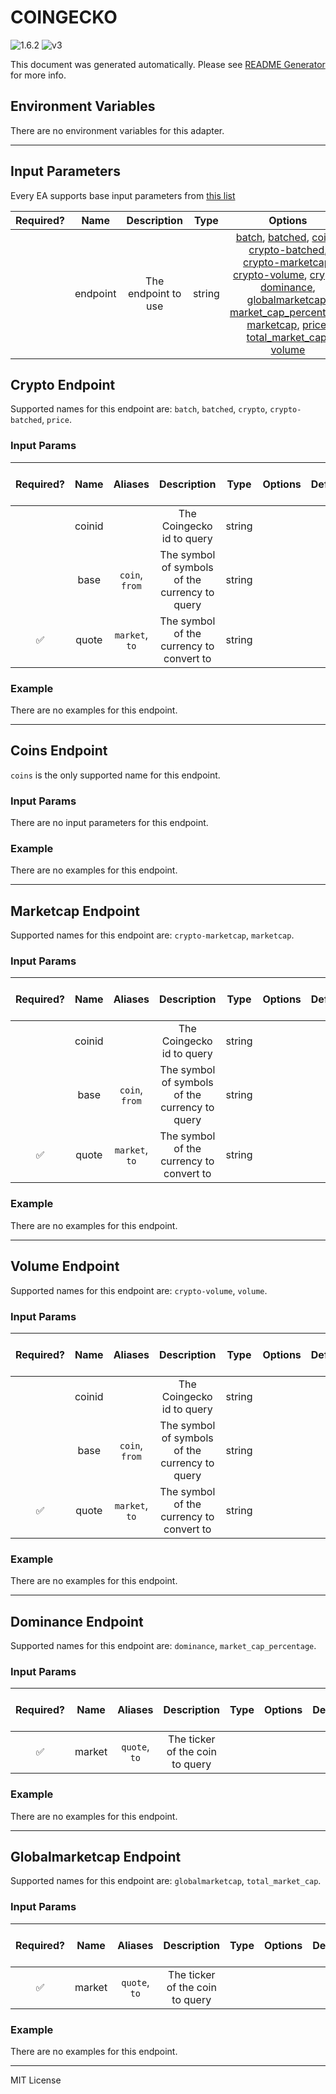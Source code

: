 # COINGECKO

![1.6.2](https://img.shields.io/github/package-json/v/smartcontractkit/external-adapters-js?filename=packages/sources/coingecko-test/package.json) ![v3](https://img.shields.io/badge/framework%20version-v3-blueviolet)

This document was generated automatically. Please see [README Generator](../../scripts#readme-generator) for more info.

## Environment Variables

There are no environment variables for this adapter.

---

## Input Parameters

Every EA supports base input parameters from [this list](https://github.com/smartcontractkit/ea-framework-js/blob/main/src/config/index.ts)

| Required? |   Name   |     Description     |  Type  |                                                                                                                                                                                                                                              Options                                                                                                                                                                                                                                               | Default  |
| :-------: | :------: | :-----------------: | :----: | :------------------------------------------------------------------------------------------------------------------------------------------------------------------------------------------------------------------------------------------------------------------------------------------------------------------------------------------------------------------------------------------------------------------------------------------------------------------------------------------------: | :------: |
|           | endpoint | The endpoint to use | string | [batch](#crypto-endpoint), [batched](#crypto-endpoint), [coins](#coins-endpoint), [crypto-batched](#crypto-endpoint), [crypto-marketcap](#marketcap-endpoint), [crypto-volume](#volume-endpoint), [crypto](#crypto-endpoint), [dominance](#dominance-endpoint), [globalmarketcap](#globalmarketcap-endpoint), [market_cap_percentage](#dominance-endpoint), [marketcap](#marketcap-endpoint), [price](#crypto-endpoint), [total_market_cap](#globalmarketcap-endpoint), [volume](#volume-endpoint) | `crypto` |

## Crypto Endpoint

Supported names for this endpoint are: `batch`, `batched`, `crypto`, `crypto-batched`, `price`.

### Input Params

| Required? |  Name  |    Aliases     |                  Description                   |  Type  | Options | Default | Depends On | Not Valid With |
| :-------: | :----: | :------------: | :--------------------------------------------: | :----: | :-----: | :-----: | :--------: | :------------: |
|           | coinid |                |           The Coingecko id to query            | string |         |         |            |                |
|           |  base  | `coin`, `from` | The symbol of symbols of the currency to query | string |         |         |            |                |
|    ✅     | quote  | `market`, `to` |    The symbol of the currency to convert to    | string |         |         |            |                |

### Example

There are no examples for this endpoint.

---

## Coins Endpoint

`coins` is the only supported name for this endpoint.

### Input Params

There are no input parameters for this endpoint.

### Example

There are no examples for this endpoint.

---

## Marketcap Endpoint

Supported names for this endpoint are: `crypto-marketcap`, `marketcap`.

### Input Params

| Required? |  Name  |    Aliases     |                  Description                   |  Type  | Options | Default | Depends On | Not Valid With |
| :-------: | :----: | :------------: | :--------------------------------------------: | :----: | :-----: | :-----: | :--------: | :------------: |
|           | coinid |                |           The Coingecko id to query            | string |         |         |            |                |
|           |  base  | `coin`, `from` | The symbol of symbols of the currency to query | string |         |         |            |                |
|    ✅     | quote  | `market`, `to` |    The symbol of the currency to convert to    | string |         |         |            |                |

### Example

There are no examples for this endpoint.

---

## Volume Endpoint

Supported names for this endpoint are: `crypto-volume`, `volume`.

### Input Params

| Required? |  Name  |    Aliases     |                  Description                   |  Type  | Options | Default | Depends On | Not Valid With |
| :-------: | :----: | :------------: | :--------------------------------------------: | :----: | :-----: | :-----: | :--------: | :------------: |
|           | coinid |                |           The Coingecko id to query            | string |         |         |            |                |
|           |  base  | `coin`, `from` | The symbol of symbols of the currency to query | string |         |         |            |                |
|    ✅     | quote  | `market`, `to` |    The symbol of the currency to convert to    | string |         |         |            |                |

### Example

There are no examples for this endpoint.

---

## Dominance Endpoint

Supported names for this endpoint are: `dominance`, `market_cap_percentage`.

### Input Params

| Required? |  Name  |    Aliases    |           Description           | Type | Options | Default | Depends On | Not Valid With |
| :-------: | :----: | :-----------: | :-----------------------------: | :--: | :-----: | :-----: | :--------: | :------------: |
|    ✅     | market | `quote`, `to` | The ticker of the coin to query |      |         |         |            |                |

### Example

There are no examples for this endpoint.

---

## Globalmarketcap Endpoint

Supported names for this endpoint are: `globalmarketcap`, `total_market_cap`.

### Input Params

| Required? |  Name  |    Aliases    |           Description           | Type | Options | Default | Depends On | Not Valid With |
| :-------: | :----: | :-----------: | :-----------------------------: | :--: | :-----: | :-----: | :--------: | :------------: |
|    ✅     | market | `quote`, `to` | The ticker of the coin to query |      |         |         |            |                |

### Example

There are no examples for this endpoint.

---

MIT License
